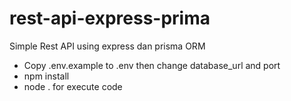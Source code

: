 # rest-api-express-prima

Simple Rest API using express dan prisma ORM

- Copy .env.example to .env then change database_url and port
- npm install
- node . for execute code
